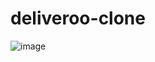 # deliveroo-clone

![image](https://user-images.githubusercontent.com/84703476/201625874-6e50fca6-fa21-4bd7-80cf-30aa8d146592.png)
